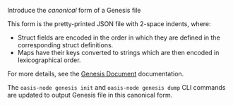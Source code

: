 Introduce the *canonical* form of a Genesis file

This form is the pretty-printed JSON file with 2-space indents, where:

- Struct fields are encoded in the order in which they are defined in the
  corresponding struct definitions.
- Maps have their keys converted to strings which are then encoded in
  lexicographical order.

For more details, see the [Genesis Document] documentation.

The `oasis-node genesis init` and `oasis-node genesis dump` CLI commands are
updated to output Genesis file in this canonical form.

[Genesis Document]: docs/consensus/genesis.md
